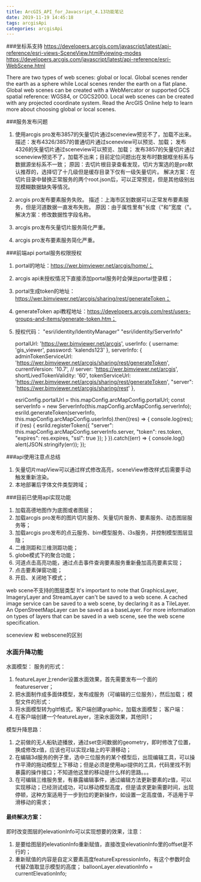 ```yaml
---
title: ArcGIS_API_for_Javacsript_4.13功能笔记
date: 2019-11-19 14:45:18
tags: arcgisApi
categories: arcgisApi
---
```


###坐标系支持
https://developers.arcgis.com/javascript/latest/api-reference/esri-views-SceneView.html#viewing-modes
https://developers.arcgis.com/javascript/latest/api-reference/esri-WebScene.html

There are two types of web scenes: global or local. Global scenes render the earth as a sphere while Local scenes render the earth on a flat plane. Global web scenes can be created with a WebMercator or supported GCS spatial reference: WGS84, or CGCS2000. Local web scenes can be created with any projected coordinate system. Read the ArcGIS Online help to learn more about choosing global or local scenes.

###服务发布问题
<!--more-->
1. 使用arcgis pro发布3857的矢量切片通过sceneview预览不了，加载不出来。
描述：发布4326/3857的普通切片通过sceneview可以预览、加载；
      发布4326的矢量切片通过sceneview可以预览、加载；
      发布3857的矢量切片通过sceneview预览不了，加载不出来；目前定位问题出在发布时数据框坐标系与数据源坐标系不一致；
原因：去切片根目录查看发现，切片方案选的是pro默认推荐的，选择切了十几级但是缓存目录下仅有一级矢量切片。
解决方案：在切片目录中替换正常服务的两个root.json后，可以正常预览，但是其他级别出现模糊数据缺失等情况。
2. arcgis pro发布要素服务失败。
描述：上海市区划数据可以正常发布要素服务，但是河道数据一直发布失败。
原因：由于属性里有"长度（"和"宽度（"。
解决方案：修改数据性字段名称。
3. arcgis pro发布矢量切片服务简化严重。

4. arcgis pro发布要素服务简化严重。

###前端api portal服务权限授权
1. portal的地址：https://wer.bimviewer.net/arcgis/home/；
2. arcgis api未授权情况下直接添加portal服务时会弹出portal登录框；
3. portal生成token的地址：https://wer.bimviewer.net/arcgis/sharing/rest/generateToken；
4. generateToken api教程地址：https://developers.arcgis.com/rest/users-groups-and-items/generate-token.htm；
5. 授权代码：
      "esri/identity/IdentityManager"
      "esri/identity/ServerInfo"

      portalUrl: 'https://wer.bimviewer.net/arcgis',
      userInfo: {
        username: 'gis_viewer',
        password: 'kalends123'
      },
      serverInfo: {
        adminTokenServiceUrl: 'https://wer.bimviewer.net/arcgis/sharing/rest/generateToken',
        currentVersion: '10.7',
        // server: 'https://wer.bimviewer.net/arcgis',
        shortLivedTokenValidity: '60',
        tokenServiceUrl: 'https://wer.bimviewer.net/arcgis/sharing/rest/generateToken',
        "server": 'https://wer.bimviewer.net/arcgis/sharing/rest'
      },

      esriConfig.portalUrl = this.mapConfig.arcMapConfig.portalUrl;
        const serverInfo = new ServerInfo(this.mapConfig.arcMapConfig.serverInfo);
        esriId.generateToken(serverInfo, this.mapConfig.arcMapConfig.userInfo).then((res) => {
          console.log(res);
          if (res) {
            esriId.registerToken({
              "server": this.mapConfig.arcMapConfig.serverInfo.server,
              "token": res.token,
              "expires": res.expires,
              "ssl": true
            });
          }
        }).catch((err) => {
          console.log()
          alert(JSON.stringify(err));
        });

###api使用注意点总结
1. 矢量切片mapView可以通过样式修改高亮，sceneView修改样式后需要手动触发重新渲染。
2. 本地部署后字体文件类型跨域；


###目前已使用api实现功能
1. 加载高德地图作为底图或者图层；
2. 加载arcgis pro发布的图片切片服务、矢量切片服务、要素服务、动态图层服务等；
3. 加载arcgis pro发布的点云服务、bim模型服务、i3s服务，并控制模型图层显隐；
4. 二维测距和三维测距功能；
5. globe模式下的聚合功能；
6. 河道点击高亮功能，通过点击事件查询要素服务重新叠加高亮要素实现；
7. 点击要素弹窗功能；
8. 开启、关闭地下模式；


web scene不支持的图层类型
It's important to note that GraphicsLayer, ImageryLayer and StreamLayer can't be saved to a web scene. A cached image service can be saved to a web scene, by declaring it as a TileLayer. An OpenStreetMapLayer can be saved as a baseLayer. For more information on types of layers that can be saved in a web scene, see the web scene specification.

sceneview 和 webscene的区别


### 水面升降功能

水面模型：
服务的形式：
1. featureLayer上render设置水面效果，首先需要发布一个面的featureserver；
2. 把水面制作成多面体模型，发布成服务（可编辑的三位服务），然后加载；
模型文件的形式：
3. 将水面模型转为gltf格式，客户端创建graphic，加载水面模型；
客户端：
4. 在客户端创建一个featureLayer，渲染水面效果，其他同1；

模型升降思路：
1. 之前做的无人船轨迹播放，通过set空间数据的geometry，即时修改了位置，换成修改z值，应该也可以实现z轴上的平滑移动；
2. 在编辑3d服务的例子里，选中三位服务的某个模型后，出现编辑工具，可以操作平滑的拖动模型上下移动；但是必须是使用api提供的工具，代码里找不到暴露的操作接口；不知道他这里的移动是什么样的思路。。。
3. 在可编辑三维服务里，有暴露编辑事件，通过编辑方法更新要素的z值，可以实现移动；已经测试成功，可以移动模型高度，但是请求更新需要时间，出现停顿，这种方案适用于一步到位的更新操作，如设置一定高度值，不适用于平滑移动的需求；

#### 最终解决方案：
即时改变图层的elevationInfo可以实现想要的效果，注意：
1. 是要给图层的elevationInfo重新赋值，直接改变elevationInfo里的offset是不行的；
2. 重新赋值的内容是自定义要素高度featureExpressionInfo，有这个参数时会代替Z值取显示模型的高度；
balloonLayer.elevationInfo = currentElevationInfo;